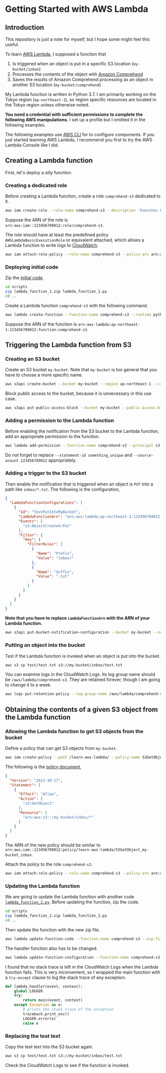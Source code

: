 # Getting Started with AWS Lambda

## Introduction

This repository is just a note for myself, but I hope some might feel this useful.

To learn [AWS Lambda](https://docs.aws.amazon.com/lambda/index.html#lang/en_us), I supposed a function that
1. Is triggered when an object is put in a specific S3 location (`my-bucket/inbox`)
2. Processes the contents of the object with [Amazon Comprehend](https://docs.aws.amazon.com/comprehend/index.html#lang/en_us)
3. Saves the results of Amazon Comprehend processing as an object in another S3 location (`my-bucket/comprehend`)

My Lambda function is written in Python 3.7.
I am primarily working on the Tokyo region (`ap-northeast-1`), so region specific resources are located in the Tokyo region unless otherwise noted.

**You need a credential with sufficient permissions to complete the following AWS manipulations.**
I set up a profile but I omitted it in the following examples.

The following examples use [AWS CLI](https://aws.amazon.com/cli/) for to configure components.
If you just started learning AWS Lambda, I recommend you first to try the AWS Lambda Console like I did.

## Creating a Lambda function

First, let's deploy a silly function.

### Creating a dedicated role

Before creating a Lambda function, create a role `comprehend-s3` dedicated to it.

```bash
aws iam create-role --role-name comprehend-s3 --description 'Executes Lambda function comprehend-s3' --assume-role-policy-document file://iam/policy/lambda-assume-role-policy.json
```

Suppose the ARN of the role is `arn:aws:iam::123456789012:role/comprehend-s3`.

The role should have at least the predefined policy `AWSLambdaBasicExecutionRole` or equivalent attached, which allows a Lambda function to write logs to [CloudWatch](https://aws.amazon.com/cloudwatch/).

```bash
aws iam attach-role-policy --role-name comprehend-s3 --policy-arn arn:aws:iam::aws:policy/service-role/AWSLambdaBasicExecutionRole
```

### Deploying initial code

Zip the [initial code](scripts/lambda_function_1.py).

```bash
cd scripts
zip lambda_function_1.zip lambda_function_1.py
cd ..
```

Create a Lambda function `comprehend-s3` with the following command.

```bash
aws lambda create-function --function-name comprehend-s3 --runtime python3.7 --role arn:aws:iam::123456789012:role/comprehend-s3 --handler lambda_function_1.lambda_handler --description "Comprehends S3" --zip-file fileb://scripts/lambda_function_1.zip
```

Suppose the ARN of the function is `arn:aws:lambda:ap-northeast-1:123456789012:function:comprehend-s3`.

## Triggering the Lambda function from S3

### Creating an S3 bucket

Create an S3 bucket `my-bucket`.
Note that `my-bucket` is too general that you have to choose a more specific name.

```bash
aws s3api create-bucket --bucket my-bucket --region ap-northeast-1 --create-bucket-configuration LocationConstraint=ap-northeast-1
```

Block public access to the bucket, because it is unnecessary in this use case.

```bash
aws s3api put-public-access-block --bucket my-bucket --public-access-block-configuration BlockPublicAcls=true,IgnorePublicAcls=true,BlockPublicPolicy=true,RestrictPublicBuckets=true
```

### Adding a permission to the Lambda function

Before enabling the notification from the S3 bucket to the Lambda function, add an appropriate permission to the function.

```bash
aws lambda add-permission --function-name comprehend-s3 --principal s3.amazonaws.com --statement-id something_unique --action "lambda:InvokeFunction" --source-arn arn:aws:s3:::my-bucket --source-account 123456789012
```
Do not forget to replace `--statement-id something_unique` and `--source-acount 123456789012` appropriately.

### Adding a trigger to the S3 bucket

Then enable the notification that is triggered when an object is `PUT` into a path like `inbox/*.txt`.
The following is the configuration,

```json
{
  "LambdaFunctionConfigurations": [
    {
      "Id": "TextPutIntoMyBucket",
      "LambdaFunctionArn": "arn:aws:lambda:ap-northeast-1:123456789012:function:comprehend-s3",
      "Events": [
        "s3:ObjectCreated:Put"
      ],
      "Filter": {
        "Key": {
          "FilterRules": [
            {
              "Name": "Prefix",
              "Value": "inbox/"
            },
            {
              "Name": "Suffix",
              "Value": ".txt"
            }
          ]
        }
      }
    }
  ]
}
```

**Note that you have to replace `LambdaFunctionArn` with the ARN of your Lambda function.**

```bash
aws s3api put-bucket-notification-configuration --bucket my-bucket --notification-configuration file://s3/notification-config.json
```

### Putting an object into the bucket

Test if the Lambda function is invoked when an object is put into the bucket.

```bash
aws s3 cp test/test.txt s3://my-bucket/inbox/test.txt
```

You can examine logs in the CloudWatch Logs.
Its log group name should be `/aws/lambda/comprehend-s3`.
They are retained forever, though I am going to change it to a week.

```bash
aws logs put-retention-policy --log-group-name /aws/lambda/comprehend-s3 --retention-in-days 7
```

## Obtaining the contents of a given S3 object from the Lambda function

### Allowing the Lambda function to get S3 objects from the bucket

Define a policy that can get S3 objects from `my-bucket`.

```bash
aws iam create-policy --path /learn-aws-lambda/ --policy-name S3GetObject_my-bucket_inbox --policy-document file://iam/policy/S3GetObject_my-bucket_inbox.json --description "Allows getting an object from s3://my-bucket/inbox"
```

The following is the [policy document](iam/policy/S3GetObject_my-bucket_inbox.json),

```json
{
  "Version": "2012-10-17",
  "Statement": [
    {
      "Effect": "Allow",
      "Action": [
        "s3:GetObject"
      ],
      "Resource": [
        "arn:aws:s3:::my-bucket/inbox/*"
      ]
    }
  ]
}
```

The ARN of the new policy should be similar to `arn:aws:iam::123456789012:policy/learn-aws-lambda/S3GetObject_my-bucket_inbox`.

Attach the policy to the role `comprehend-s3`.

```bash
aws iam attach-role-policy --role-name comprehend-s3 --policy-arn arn:aws:iam::123456789012:policy/learn-aws-lambda/S3GetObject_my-bucket_inbox
```

### Updating the Lambda function

We are going to update the Lambda function with another code [`lambda_function_2.py`](scripts/lambda_function_2.py).
Before updating the function, zip the code.

```bash
cd scripts
zip lambda_function_2.zip lambda_function_2.py
cd ..
```

Then update the function with the new zip file.

```bash
aws lambda update-function-code --function-name comprehend-s3 --zip-file fileb://scripts/lambda_function_2.zip
```

The handler function also has to be changed.

```bash
aws lambda update-function-configuration --function-name comprehend-s3 --handler lambda_function_2.lambda_handler
```

I found that no stack trace is left in the CloudWatch Logs when the Lambda function fails.
This is very inconvenient, so I wrapped the main function with a `try-except` clause to log the stack trace of any exception.

```python
def lambda_handler(event, context):
    global LOGGER
    try:
        return main(event, context)
    except Exception as e:
        # prints the stack trace of the exception
        traceback.print_exc()
        LOGGER.error(e)
        raise e
```

### Replacing the test text

Copy the test text into the S3 bucket again.

```bash
aws s3 cp test/test.txt s3://my-bucket/inbox/test.txt
```

Check the CloudWatch Logs to see if the function is invoked.
